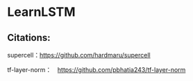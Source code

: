 # LearnLSTM

## Citations:

supercell：https://github.com/hardmaru/supercell

tf-layer-norm：　https://github.com/pbhatia243/tf-layer-norm
